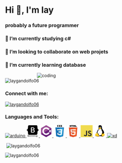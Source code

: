 <h1 align="left">Hi 👋, I'm lay</h1>
<h3 align="left">probably a future programmer</h3>
<h3 align="left">🔭 I’m currently studying c#</h3>
<h3 align="left"> 👯 I’m looking to collaborate on web projets</h3>
<h3 align="left">🌱 I’m currently learning database</h3>
<img align="right" alt="coding" width="400" src="https://www.google.com/url?sa=i&url=https%3A%2F%2Fimgflip.com%2Ftag%2Fhacker%2Bman&psig=AOvVaw2BUkt-1ZnfuAGvfL6pNB8s&ust=1702997094292000&source=images&cd=vfe&ved=0CBEQjRxqFwoTCMDxxticmYMDFQAAAAAdAAAAABAb">





<p align="left"> <img src="https://komarev.com/ghpvc/?username=laygandolfo06&label=Profile%20views&color=0e75b6&style=flat" alt="laygandolfo06" /> </p>

<h3 align="left">Connect with me:</h3>
<p align="left">
</p>
<p align="left"> <a href="https://github.com/ryo-ma/github-profile-trophy"><img src="https://github-profile-trophy.vercel.app/?username=laygandolfo06" alt="laygandolfo06" /></a> </p>



<h3 align="left">Languages and Tools:</h3>
<p align="left"> <a href="https://www.arduino.cc/" target="_blank" rel="noreferrer"> <img src="https://cdn.worldvectorlogo.com/logos/arduino-1.svg" alt="arduino" width="40" height="40"/> </a> <a href="https://getbootstrap.com" target="_blank" rel="noreferrer"> <img src="https://raw.githubusercontent.com/devicons/devicon/master/icons/bootstrap/bootstrap-plain-wordmark.svg" alt="bootstrap" width="40" height="40"/> </a> <a href="https://www.w3schools.com/cs/" target="_blank" rel="noreferrer"> <img src="https://raw.githubusercontent.com/devicons/devicon/master/icons/csharp/csharp-original.svg" alt="csharp" width="40" height="40"/> </a> <a href="https://www.w3schools.com/css/" target="_blank" rel="noreferrer"> <img src="https://raw.githubusercontent.com/devicons/devicon/master/icons/css3/css3-original-wordmark.svg" alt="css3" width="40" height="40"/> </a> <a href="https://www.w3.org/html/" target="_blank" rel="noreferrer"> <img src="https://raw.githubusercontent.com/devicons/devicon/master/icons/html5/html5-original-wordmark.svg" alt="html5" width="40" height="40"/> </a> <a href="https://developer.mozilla.org/en-US/docs/Web/JavaScript" target="_blank" rel="noreferrer"> <img src="https://raw.githubusercontent.com/devicons/devicon/master/icons/javascript/javascript-original.svg" alt="javascript" width="40" height="40"/> </a> <a href="https://www.linux.org/" target="_blank" rel="noreferrer"> <img src="https://raw.githubusercontent.com/devicons/devicon/master/icons/linux/linux-original.svg" alt="linux" width="40" height="40"/> </a> <a href="https://www.adobe.com/products/xd.html" target="_blank" rel="noreferrer"> <img src="https://cdn.worldvectorlogo.com/logos/adobe-xd.svg" alt="xd" width="40" height="40"/> </a> </p>



<p>&nbsp;<img align="center" src="https://github-readme-stats.vercel.app/api?username=laygandolfo06&show_icons=true&locale=en" alt="laygandolfo06" /></p>

<p><img align="left" src="https://github-readme-streak-stats.herokuapp.com/?user=laygandolfo06&" alt="laygandolfo06" /></p>
